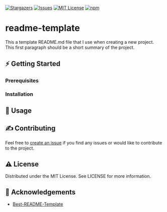 [![Stargazers](https://img.shields.io/github/stars/lhansford/readme-template?style=flat-square)](https://github.com/lhansford/readme-template/stargazers)
[![Issues](https://img.shields.io/github/issues-raw/lhansford/readme-template?style=flat-square)](https://github.com/lhansford/readme-template/issues)
[![MIT License](https://img.shields.io/github/license/lhansford/readme-template)](https://github.com/lhansford/readme-template/LICENSE.md)
[![npm](https://img.shields.io/npm/dm/microformats?style=flat-square)](https://www.npmjs.com/package/microformats)

# readme-template

This a template README.md file that I use when creating a new project. This first paragraph should
be a short summary of the project.

## ⚡ Getting Started

### Prerequisites

### Installation

## 📖 Usage

## ✍️ Contributing

Feel free to [create an issue](https://github.com/lhansford/readme-template/issues) if you find any
issues or would like to contribute to the project.

## ⚠️ License

Distributed under the MIT License. See LICENSE for more information.

## 🙏 Acknowledgements

- [Best-README-Template](https://github.com/othneildrew/Best-README-Template)
